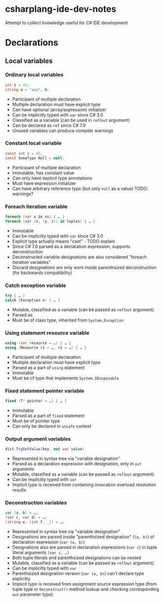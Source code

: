 # csharplang-ide-dev-notes
Attempt to collect knowledge useful for C# IDE development




# Declarations

## Local variables

### Ordinary local variables

```c#
int x = 42;
string a = "aaa", b;
```

* Participant of multiple declaration
* Multiple declaration must have explicit type
* Can have optional (array/expression) initializer
* Can be implicitly typed with `var` since C# 3.0
* Classified as a variable (can be used in `ref`/`out` argument)
* Can be declared as `ref` since C# 7.0
* Unused variables can produce compiler warnings

### Constant local variable

```c#
const int c = 42;
const SomeType Null = null;
```

* Participant of multiple declaration
* Immutable, has constant value
* Can only have explicit type annotations
* Must have expression initializer
* Can have arbitrary reference type (but only `null` as a value)
TODO: warnings?

### Foreach iteration variable

```c#
foreach (var x in xs) { … }
foreach (var (x, (y, z)) in tuples) { … }
```

* Immutable
* Can be implicitly typed with `var` since C# 3.0
* Explicit type actually means "cast" - TODO explain
* Since C# 7.0 parsed as a declaration expression, supports deconstruction
* Deconstructed variable designations are also considered "foreach iteration variables"
* Discard designations are only work inside parenthsized deconstruction (for backwards compatibility)

### Catch exception variable

```c#
try { … }
catch (Exception e) { … }
```

* Mutable, classified as a variable (can be passed as `ref`/`out` argument)
* Parsed as 
* Must be of class type, inherited from `System.Exception`

### Using statement resource variable

```c#
using (var resource = …) { … }
using (Resource r1 = …, r2 = …) { … }
```

* Participant of multiple declaration
* Multiple declaration must have explicit type
* Parsed as a part of `using` statement
* Immutable
* Must be of type that implements `System.IDisposable`

### Fixed statement pointer variable

```c#
fixed (T* pointer = …) { … }
```

* Immutable
* Parsed as a part of `fixed` statement
* Must be of pointer type
* Can only be declared in `unsafe` context

### Output argument variables

```c#
dict.TryGetValue(key, out var value)
```

* Represented in syntax tree via "variable designation"
* Parsed as a declaration expression with designation, only in `out` arguments
* Mutable, classified as a variable (can be passed as `ref`/`out` argument)
* Can be implicitly typed with `var`
* Implicit type is received from containing invocation overload resolution results

### Deconstruction variables

```c#
var (a, b) = …;
(var c, var d) = …;
(string e, (int f, _)) = …;
```

* Represented in syntax tree via "variable designation"
* Designations are parsed inside "parenthsized designation" (`(a, b)`) of declaration expression (`var (a, b)`)
* Designations also are parsed in declaration expressions (`var c`) in tuple literal arguments `(var c, …)`
* Both tuple literals and parenthsized designations can be nested
* Mutable, classified as a variable (can be passed as `ref`/`out` argument)
* Can be implicitly typed with `var`
* Parenthsized designation version (`var (a, b)`) can't declare type explicitly
* Implicit type is received from assignment source expression type (from tuple type or `Deconstruct()` method lookup and checking corresponding `out` parameter type)








